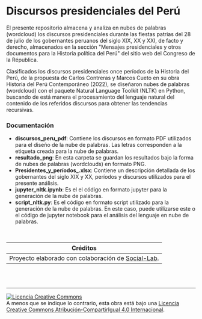 # Discursos presidenciales del Perú
El presente repositorio almacena y analiza en nubes de palabras (wordcloud) los discursos presidenciales durante las fiestas patrias del 28 de julio de los gobernantes peruanos del siglo XIX, XX y XXI, de facto y derecho, almacenados en la sección "Mensajes presidenciales y otros documentos para la Historia política del Perú" del sitio web del Congreso de la Républica.

Clasificados los discursos presidenciales once períodos de la Historia del Perú, de la propuesta de Carlos Contreras y Marcos Cueto en su obra Historia del Perú Contemporáneo (2022), se diseñaron nubes de palabras (wordcloud) con el paquete Natural Language Toolkit (NLTK) en Python, buscando de está manera el procesamiento del lenguaje natural del contenido de los referidos discursos para obtener las tendencias recursivas. 

### Documentación
- **discursos_peru_pdf**: Contiene los discursos en formato PDF utilizados para el diseño de la nube de palabras. Las letras corresponden a la etiqueta creada para la nube de palabras.
- **resultado_png**: En esta carpeta se guardan los resultados bajo la forma de nubes de palabras (wordclouds) en formato PNG.
- **Presidentes_y_períodos_.xlsx**: Contiene un descripción detallada de los gobernantes del siglo XIX y XX, períodos y discursos utilizados para el presente análisis.
- **jupyter_nltk.ipynb**: Es el el código en formato jupyter para la generación de la nube de palabras. 
- **script_nltk.py**: Es el código en formato script utilizado para la generación de la nube de palabras. En este caso, puede utilizarse este o el código de jupyter notebook para el análisis del lenguaje en nube de palabras.

</br>

| Créditos | 
| ------------- | 
| Proyecto elaborado con colaboración de [Social-Lab](https://www.facebook.com/profile.php?id=100092960187270). | 

</br>
</br>

---
<a rel="license" href="http://creativecommons.org/licenses/by-sa/4.0/"><img alt="Licencia Creative Commons" style="border-width:A0" src="https://i.creativecommons.org/l/by-sa/4.0/88x31.png" /></a><br /> A menos que se indique lo contrario, esta obra está bajo una <a rel="license" href="http://creativecommons.org/licenses/by-sa/4.0/">Licencia Creative Commons Atribución-CompartirIgual 4.0 Internacional</a>.

